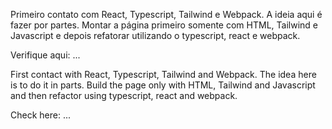 Primeiro contato com React, Typescript, Tailwind e Webpack.
A ideia aqui é fazer por partes. Montar a página primeiro somente com HTML, Tailwind e Javascript e depois refatorar utilizando o typescript, react e webpack.

Verifique aqui: ...

First contact with React, Typescript, Tailwind and Webpack.
The idea here is to do it in parts. Build the page only with HTML, Tailwind and Javascript and then refactor using typescript, react and webpack.

Check here: ...
